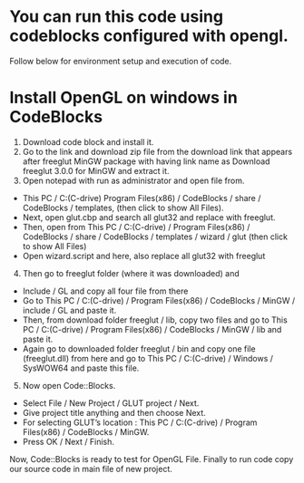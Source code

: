 # You can run this code using **codeblocks** configured with **opengl**.
  Follow below for environment setup and execution of code.

# Install OpenGL on windows in CodeBlocks

1. Download code block and install it.
2. Go to the link and download zip file from the download link that appears after freeglut
   MinGW package with having link name as Download freeglut 3.0.0 for MinGW and extract
   it.
3. Open notepad with run as administrator and open file from.

  - This PC / C:(C-drive) Program Files(x86) / CodeBlocks / share / CodeBlocks / templates, (then click to show All Files).
  - Next, open glut.cbp and search all glut32 and replace with freeglut.
  - Then, open from This PC / C:(C-drive) / Program Files(x86) / CodeBlocks / share /
      CodeBlocks / templates / wizard / glut (then click to show All Files)
  - Open wizard.script and here, also replace all glut32 with freeglut
  
4. Then go to freeglut folder (where it was downloaded) and

- Include / GL and copy all four file from there
- Go to This PC / C:(C-drive) / Program Files(x86) / CodeBlocks / MinGW / include
/ GL and paste it.
- Then, from download folder freeglut / lib, copy two files and go to This PC / C:(C-drive)
/ Program Files(x86) / CodeBlocks / MinGW / lib and paste it.
- Again go to downloaded folder freeglut / bin and copy one file (freeglut.dll) from here
and go to This PC / C:(C-drive) / Windows / SysWOW64 and paste this file.

5. Now open Code::Blocks.

- Select File / New Project / GLUT project / Next.
- Give project title anything and then choose Next.
- For selecting GLUT’s location : This PC / C:(C-drive) / Program Files(x86) / CodeBlocks / MinGW.
- Press OK / Next / Finish.

Now, Code::Blocks is ready to test for OpenGL File.
Finally to run code copy our source code in main file of new project.
